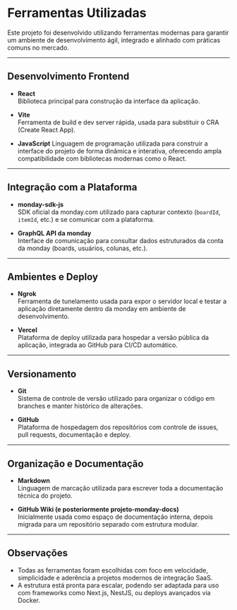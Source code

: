 # Ferramentas Utilizadas

Este projeto foi desenvolvido utilizando ferramentas modernas para garantir um ambiente de desenvolvimento ágil, integrado e alinhado com práticas comuns no mercado.

---

## Desenvolvimento Frontend

- **React**  
  Biblioteca principal para construção da interface da aplicação.

- **Vite**  
  Ferramenta de build e dev server rápida, usada para substituir o CRA (Create React App).

- **JavaScript**
Linguagem de programação utilizada para construir a interface do projeto de forma dinâmica e interativa, oferecendo ampla compatibilidade com bibliotecas modernas como o React.

---

## Integração com a Plataforma

- **monday-sdk-js**  
  SDK oficial da monday.com utilizado para capturar contexto (`boardId`, `itemId`, etc.) e se comunicar com a plataforma.

- **GraphQL API da monday**  
  Interface de comunicação para consultar dados estruturados da conta da monday (boards, usuários, colunas, etc.).

---

## Ambientes e Deploy

- **Ngrok**  
  Ferramenta de tunelamento usada para expor o servidor local e testar a aplicação diretamente dentro da monday em ambiente de desenvolvimento.

- **Vercel**  
  Plataforma de deploy utilizada para hospedar a versão pública da aplicação, integrada ao GitHub para CI/CD automático.

---

## Versionamento

- **Git**  
  Sistema de controle de versão utilizado para organizar o código em branches e manter histórico de alterações.

- **GitHub**  
  Plataforma de hospedagem dos repositórios com controle de issues, pull requests, documentação e deploy.

---

## Organização e Documentação

- **Markdown**  
  Linguagem de marcação utilizada para escrever toda a documentação técnica do projeto.

- **GitHub Wiki (e posteriormente projeto-monday-docs)**  
  Inicialmente usada como espaço de documentação interna, depois migrada para um repositório separado com estrutura modular.

---

## Observações

- Todas as ferramentas foram escolhidas com foco em velocidade, simplicidade e aderência a projetos modernos de integração SaaS.
- A estrutura está pronta para escalar, podendo ser adaptada para uso com frameworks como Next.js, NestJS, ou deploys avançados via Docker.
